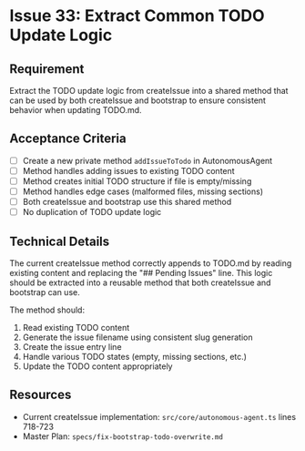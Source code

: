 # Issue 33: Extract Common TODO Update Logic

## Requirement
Extract the TODO update logic from createIssue into a shared method that can be used by both createIssue and bootstrap to ensure consistent behavior when updating TODO.md.

## Acceptance Criteria
- [ ] Create a new private method `addIssueToTodo` in AutonomousAgent
- [ ] Method handles adding issues to existing TODO content
- [ ] Method creates initial TODO structure if file is empty/missing
- [ ] Method handles edge cases (malformed files, missing sections)
- [ ] Both createIssue and bootstrap use this shared method
- [ ] No duplication of TODO update logic

## Technical Details
The current createIssue method correctly appends to TODO.md by reading existing content and replacing the "## Pending Issues" line. This logic should be extracted into a reusable method that both createIssue and bootstrap can use.

The method should:
1. Read existing TODO content
2. Generate the issue filename using consistent slug generation
3. Create the issue entry line
4. Handle various TODO states (empty, missing sections, etc.)
5. Update the TODO content appropriately

## Resources
- Current createIssue implementation: `src/core/autonomous-agent.ts` lines 718-723
- Master Plan: `specs/fix-bootstrap-todo-overwrite.md`
